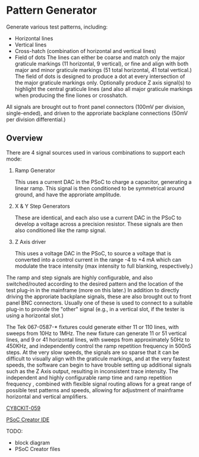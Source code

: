 # Pattern Generator
Generate various test patterns, including:
* Horizontal lines
* Vertical lines
* Cross-hatch (combination of horizontal and vertical lines)
* Field of dots
The lines can either be coarse and match only the major graticule markings (11 horizontal, 9 vertical), or fine and align with both major and minor graticule markings (51 total horizontal, 41 total vertical.)
The field of dots is designed to produce a dot at every intersection of the major graticule markings only.
Optionally produce Z axis signal(s) to highlight the central graticule lines (and also all major graticule markings when producing the fine liones or crosshatch.

All signals are brought out to front panel connectors (100mV per division, single-ended), and driven to the approriate backplane connections (50mV per division differential.)

## Overview
There are 4 signal sources used in various combinations to support each mode:
1. Ramp Generator

   This uses a current DAC in the PSoC to charge a capacitor, generating a linear ramp. This signal is then conditioned to be symmetrical around ground, and have the approriate amplitude.
2. X & Y Step Generators

   These are identical, and each also use a current DAC in the PSoC to develop a voltage across a precision resistor. These signals are then also conditioned like the ramp signal.
3. Z Axis driver

   This uses a voltage DAC in the PSoC, to source a voltage that is converted into a control current in the range -4 to +4 mA which can modulate the trace intensity (max intensity to full blanking, respectively.)

The ramp and step signals are highly configurable, and also switched/routed according to the desired pattern and the location of the test plug-in in the mainframe (more on this later.)
In addition to directly driving the approriate backplane signals, these are also brought out to front panel BNC connectors. Usually one of these is used to connect to a suitable plug-in to provide the "other" signal (e.g., in a vertical slot, if the tester is using a horizontal slot.)

The Tek 067-0587-* fixtures could generate either 11 or 110 lines, with sweeps from 10Hz to 1MHz.
The new fixture can generate 11 or 51 vertical lines, and 9 or 41 horizontal lines, with sweeps from approximately 50Hz to 450KHz, and independently control the ramp repetition frequency in 500nS steps. At the very slow speeds, the signals are so sparse that it can be difficult to visually align with the graticule markings, and at the very fastest speeds, the software can begin to have trouble setting up additional signals such as the Z Axis output, resulting in inconsistent trace intensity.
The independent and highly configurable ramp time and ramp repetition frequency , combined with flexible signal routing allows for a great range of possible test patterns and speeds, allowing for adjustment of mainframe horizontal and vertical amplifiers.

[CY8CKIT-059](https://www.mouser.com/ProductDetail/Cypress-Semiconductor/CY8CKIT-059)

[PSoC Creator IDE](https://www.cypress.com/products/psoc-creator-integrated-design-environment-ide)

TODO:
* block diagram
* PSoC Creator files
